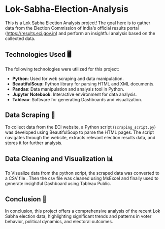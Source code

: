 # Lok-Sabha-Election-Analysis
This is a Lok Sabha Election Analysis project! The goal here is to gather data from the Election Commission of India's official results portal (https://results.eci.gov.in) and perform an insightful analysis based on the collected data.

## Technologies Used 🖥️

The following technologies were utilized for this project:
- **Python**: Used for web scraping and data manipulation.
- **BeautifulSoup**: Python library for parsing HTML and XML documents.
- **Pandas**: Data manipulation and analysis tool in Python.
- **Jupyter Notebook**: Interactive environment for data analysis.
- **Tableau**: Software for generating Dashboards and visualization.

## Data Scraping 💽

To collect data from the ECI website, a Python script (`scraping_script.py`) was developed using BeautifulSoup to parse the HTML pages. The script navigates through the website, extracts relevant election results data, and stores it for further analysis.

## Data Cleaning and Visualization 📊

To Visualize data from the python script, the scraped data was converted to a CSV file . Then the csv file was cleaned using MsExcel and finally used to generate insightful Dashboard using Tableau Public.

## Conclusion 🧐

In conclusion, this project offers a comprehensive analysis of the recent Lok Sabha election data, highlighting significant trends and patterns in voter behavior, political dynamics, and electoral outcomes.
